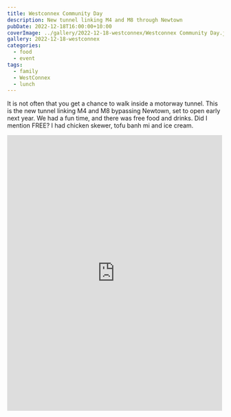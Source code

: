 ```yaml
---
title: Westconnex Community Day
description: New tunnel linking M4 and M8 through Newtown
pubDate: 2022-12-18T16:00:00+10:00
coverImage: ../gallery/2022-12-18-westconnex/Westconnex Community Day.jpeg
gallery: 2022-12-18-westconnex
categories:
  - food
  - event
tags:
  - family
  - WestConnex
  - lunch
---
```


It is not often that you get a chance to walk inside a motorway tunnel. This is the new tunnel linking M4 and M8 bypassing Newtown, set to open early next year. We had a fun time, and there was free food and drinks. Did I mention FREE? I had chicken skewer, tofu banh mi and ice cream.

<iframe src="https://www.facebook.com/plugins/post.php?href=https%3A%2F%2Fwww.facebook.com%2Fchris1.tham%2Fposts%2Fpfbid06Sj6NdfzF95MhJADfyHSN4kxx3aNipS3FpHirFEsECxr5nKUGQg4WPqcjdGm28A9l&show_text=true&width=500" width="500" height="640" style="border:none;overflow:hidden" scrolling="no" frameborder="0" allowfullscreen="true" allow="autoplay; clipboard-write; encrypted-media; picture-in-picture; web-share"></iframe>

